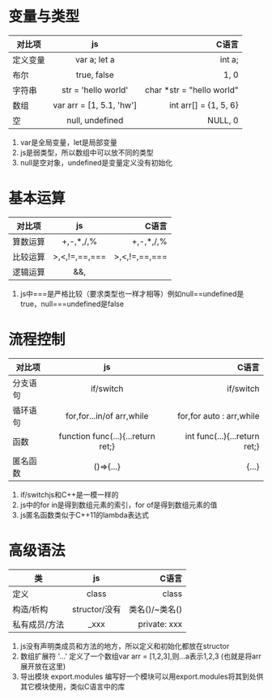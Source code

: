 # 变量与类型
对比项|js|C语言
--|:--:|--:
定义变量|var a; let a|int a;
布尔|true, false|1, 0
字符串|str = 'hello world'|char *str = "hello world"
数组|var arr = [1, 5.1, 'hw']|int arr[] = {1, 5, 6}
空|null, undefined| NULL, 0

1. var是全局变量，let是局部变量
2. js是弱类型，所以数组中可以放不同的类型
3. null是空对象，undefined是变量定义没有初始化

# 基本运算
对比项|js|C语言
--|:--:|--:
算数运算|+,-,*,/,%|+,-,*,/,%
比较运算|>,<,!=,==,===|>,<,!=,==,===
逻辑运算|&&,||,!|&&,||,!

1. js中===是严格比较（要求类型也一样才相等）例如null==undefined是true，null===undefined是false

# 流程控制
对比项|js|C语言
--|:--:|--:
分支语句|if/switch|if/switch
循环语句|for,for...in/of arr,while|for,for auto : arr,while
函数|function func(...){...return ret;}|int func(...){...return ret;}
匿名函数|()=>{...}|[]() {...}

1. if/switchjs和C++是一模一样的
2. js中的for in是得到数组元素的索引，for of是得到数组元素的值
3. js匿名函数类似于C++11的lambda表达式

# 高级语法
类|js|C语言
--|:--:|--:
定义|class|class
构造/析构|structor/没有|类名()/~类名()
私有成员/方法|_xxx|private: xxx

1. js没有声明类成员和方法的地方，所以定义和初始化都放在structor
2. 数组扩展符 '...'
    定义了一个数组var arr = [1,2,3],则...a表示1,2,3 (也就是将arr展开放在这里)
3. 导出模块 export.modules
    编写好一个模块可以用export.modules将其到处供其它模块使用，类似C语言中的库